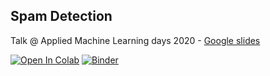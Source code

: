 
Spam Detection
---

Talk @ Applied Machine Learning days 2020 - [Google slides](https://docs.google.com/presentation/d/1Jg9rO_3dXwKzJyDOr2ley8Is5oWKE6D_aJJlJrpw0mw)

[![Open In Colab](https://colab.research.google.com/assets/colab-badge.svg)](https://colab.research.google.com/github/epfl-exts/amld20-text-classification/blob/master/Text_classification.ipynb) 
[![Binder](https://mybinder.org/badge_logo.svg)](https://mybinder.org/v2/gh/epfl-exts/amld20-text-classification/master)